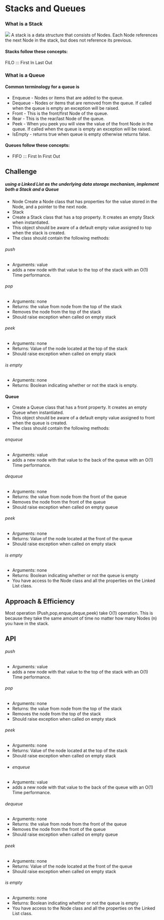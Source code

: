 # Stacks and Queues
### What is a Stack
![](https://4cawmi2va33i3w6dek1d7y1m-wpengine.netdna-ssl.com/wp-content/uploads/2018/07/Computer-science-fundamentals_6.1.png)
A stack is a data structure that consists of Nodes. Each Node references the next Node in the stack, but does not reference its previous.
#### Stacks follow these concepts:

FILO ::: First In Last Out
### What is a Queue
#### Common terminology for a queue is

- Enqueue - Nodes or items that are added to the queue.
- Dequeue - Nodes or items that are removed from the queue. If called when the queue is empty an exception will be raised.
- Front - This is the front/first Node of the queue.
- Rear - This is the rear/last Node of the queue.
- Peek - When you peek you will view the value of the front Node in the queue. If called when the queue is empty an exception will be raised.
- IsEmpty - returns true when queue is empty otherwise returns false.
#### Queues follow these concepts:

- FIFO ::: First In First Out

## Challenge
##### using a Linked List as the underlying data storage mechanism, implement both a Stack and a Queue

- Node
Create a Node class that has properties for the value stored in the Node, and a pointer to the next node.
- Stack
- Create a Stack class that has a top property. It creates an empty Stack when instantiated.
- This object should be aware of a default empty value assigned to top when the stack is created.
- The class should contain the following methods:
###### push
- Arguments: value
- adds a new node with that value to the top of the stack with an O(1) Time performance.
###### pop
- Arguments: none
- Returns: the value from node from the top of the stack
- Removes the node from the top of the stack
- Should raise exception when called on empty stack
###### peek
- Arguments: none
- Returns: Value of the node located at the top of the stack
- Should raise exception when called on empty stack
###### is empty
- Arguments: none
- Returns: Boolean indicating whether or not the stack is empty.
#### Queue
- Create a Queue class that has a front property. It creates an empty Queue when instantiated.
- This object should be aware of a default empty value assigned to front when the queue is created.
- The class should contain the following methods:
###### enqueue
- Arguments: value
- adds a new node with that value to the back of the queue with an O(1) Time performance.
###### dequeue
- Arguments: none
- Returns: the value from node from the front of the queue
- Removes the node from the front of the queue
- Should raise exception when called on empty queue
###### peek
- Arguments: none
- Returns: Value of the node located at the front of the queue
- Should raise exception when called on empty stack
###### is empty
- Arguments: none
- Returns: Boolean indicating whether or not the queue is empty
- You have access to the Node class and all the properties on the Linked List class.

## Approach & Efficiency
Most operation (Push,pop,enque,deque,peek) take  O(1) operation. This is because they take the same amount of time no matter how many Nodes (n) you have in the stack.

## API
###### push
- Arguments: value
- adds a new node with that value to the top of the stack with an O(1) Time performance.
###### pop
- Arguments: none
- Returns: the value from node from the top of the stack
- Removes the node from the top of the stack
- Should raise exception when called on empty stack
###### peek
- Arguments: none
- Returns: Value of the node located at the top of the stack
- Should raise exception when called on empty stack
- ###### enqueue
- Arguments: value
- adds a new node with that value to the back of the queue with an O(1) Time performance.
###### dequeue
- Arguments: none
- Returns: the value from node from the front of the queue
- Removes the node from the front of the queue
- Should raise exception when called on empty queue
###### peek
- Arguments: none
- Returns: Value of the node located at the front of the queue
- Should raise exception when called on empty stack
###### is empty
- Arguments: none
- Returns: Boolean indicating whether or not the queue is empty
- You have access to the Node class and all the properties on the Linked List class.
